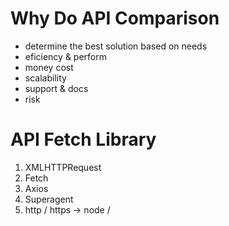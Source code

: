 # Why Do API Comparison
- determine the best solution based on needs
- eficiency & perform
- money cost
- scalability
- support & docs
- risk


# API Fetch Library
1. XMLHTTPRequest
2. Fetch
3. Axios
4. Superagent
5. http / https -> node  /